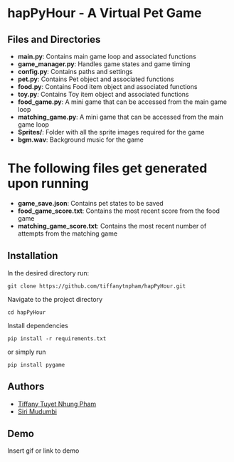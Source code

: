 # hapPyHour - A Virtual Pet Game

## Files and Directories
- **main.py**: Contains main game loop and associated functions
- **game_manager.py**: Handles game states and game timing
- **config.py**: Contains paths and settings
- **pet.py**: Contains Pet object and associated functions
- **food.py**: Contains Food item object and associated functions
- **toy.py**: Contains Toy item object and associated functions
- **food_game.py**: A mini game that can be accessed from the main game loop
- **matching_game.py**: A mini game that can be accessed from the main game loop
- **Sprites/**: Folder with all the sprite images required for the game
- **bgm.wav**: Background music for the game
  
# The following files get generated upon running

- **game_save.json**: Contains pet states to be saved
- **food_game_score.txt**: Contains the most recent score from the food game
- **matching_game_score.txt**: Contains the most recent number of attempts from the matching game
  
## Installation

In the desired directory run:

    git clone https://github.com/tiffanytnpham/hapPyHour.git

Navigate to the project directory 
    
    cd hapPyHour

Install dependencies

    pip install -r requirements.txt

or simply run

    pip install pygame



## Authors

- [Tiffany Tuyet Nhung Pham](https://github.com/tiffanytnpham)
- [Siri Mudumbi](https://github.com/SiriM125)


## Demo

Insert gif or link to demo
